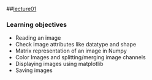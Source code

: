 ##[lecture01](https://github.com/KaiyueSun98/Visual-Recognition-Robotic-Arm/blob/main/Opencv-Tutorial/Part%201/lecture01.ipynb)

### Learning objectives

- Reading an image
- Check image attributes like datatype and shape
- Matrix representation of an image in Numpy
- Color Images and splitting/merging image channels
- Displaying images using matplotlib
- Saving images

